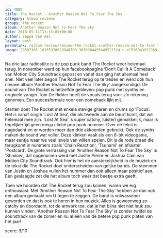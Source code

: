 ```yaml
---
id: 4889
title: The Rocket - Another Reason Not To Fear The Sky
category: Album reviews
groups: The Rocket
album: Another Reason Not To Fear The Sky
date: 2018-05-11T13:13:05+00:00
author: Seppe Van Ael
layout: post
permalink: /album-review/review-the-rocket-another-reason-not-to-fear-the-sky/
image: 29597366_10155978629940700_3630984455449521524_n-e1526043972969.jpg
---
```

Na drie jaar radiostilte is de pop punk band The Rocket weer helemaal terug. In november werd op hun facebookpagina ‘Don’t Call It A Comeback’ van Motion City Soundtrack gepost en vanaf dan ging het allemaal heel snel. Niet veel later begon The Rocket terug op te treden en werd ook hun nieuwe album ‘Another Reason Not To Fear The Sky’ aangekondigd. De sound van The Rocket is hetzelfde gebleven: pop punk met synths en originele zanger Tom De Ridder heeft de vocals terug voor z’n rekening genomen. Een succesformule voor een comeback lijkt mij.

Starten doet The Rocket met enkele stevige gitaren en drums op ‘Focus’. Het is vanaf single ‘Lost At Sea’, die als tweede aan de beurt komt, dat we helemaal mee zijn. ‘Lost At Sea’ is super catchy, luistert gemakkelijk, maar is tegelijkertijd geen mega cliché pop punk nummer. Over de tekst is nagedacht en er worden meer dan drie akkoorden gebruikt. Ook de synths maken de sound wat voller. Deze klinken vaak als een 8-bit videogame, maar eentje waar we veel levels van willen spelen. Dit is de rode draad die terugkomt in nummers zoals 'Chain Reaction', 'Tsunami' en afluister 'Postcard'. De grote verrassing van ‘Another Reason Not To Fear The Sky’ is ‘Shadow’, dat opgenomen werd met Justin Pierre en Joshua Cain van Motion City Soundtrack. Ook hier is het de aanstekelijkheid in de muziek en de tekst die The Rocket doet onderscheiden van gelijke bands. De stemmen van Justin en Joshua vullen het nummer dan ook alleen maar positief aan. Een geslaagde zet die het album toch weer dat beetje extra geeft.

Toen we hoorden dat The Rocket terug zou komen, waren we erg enthousiast. Met ‘Another Reason Not To Fear The Sky’ hebben ze dan ook een album gemaakt om U tegen te zeggen. De band is volwassener geworden en dat is ook te horen in hun muziek. Alles is gewoonweg zo catchy en doordacht, tot de artwork toe, dat je het bijna niet niet leuk zou kunnen vinden. ‘Another Reason Not To Fear The Sky’ is zonder twijfel de soundtrack van de zomer en nu al één van de betere pop punk platen van het jaar!

score: 9/10

&nbsp;